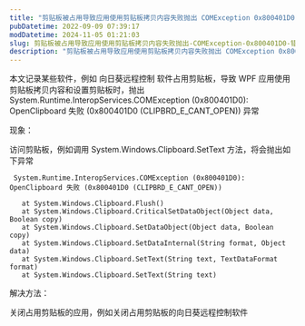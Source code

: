 ```yaml
---
title: "剪贴板被占用导致应用使用剪贴板拷贝内容失败抛出 COMException 0x800401D0 错误"
pubDatetime: 2022-09-09 07:39:17
modDatetime: 2024-11-05 01:21:03
slug: 剪贴板被占用导致应用使用剪贴板拷贝内容失败抛出-COMException-0x800401D0-错误
description: "剪贴板被占用导致应用使用剪贴板拷贝内容失败抛出 COMException 0x800401D0 错误"
---
```





本文记录某些软件，例如 向日葵远程控制 软件占用剪贴板，导致 WPF 应用使用剪贴板拷贝内容和设置剪贴板时，抛出 System.Runtime.InteropServices.COMException (0x800401D0): OpenClipboard 失败 (0x800401D0 (CLIPBRD_E_CANT_OPEN)) 异常

<!--more-->


<!-- CreateTime:2022/9/9 15:39:17 -->

<!-- 发布 -->


现象：

访问剪贴板，例如调用 System.Windows.Clipboard.SetText 方法，将会抛出如下异常

```
 System.Runtime.InteropServices.COMException (0x800401D0): OpenClipboard 失败 (0x800401D0 (CLIPBRD_E_CANT_OPEN))

   at System.Windows.Clipboard.Flush()
   at System.Windows.Clipboard.CriticalSetDataObject(Object data, Boolean copy)
   at System.Windows.Clipboard.SetDataObject(Object data, Boolean copy)
   at System.Windows.Clipboard.SetDataInternal(String format, Object data)
   at System.Windows.Clipboard.SetText(String text, TextDataFormat format)
   at System.Windows.Clipboard.SetText(String text)
```

解决方法：

关闭占用剪贴板的应用，例如关闭占用剪贴板的向日葵远程控制软件
